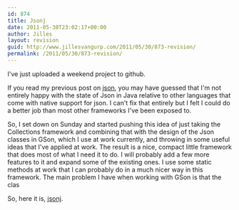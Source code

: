 ```yaml
---
id: 874
title: Jsonj
date: 2011-05-30T23:02:17+00:00
author: Jilles
layout: revision
guid: http://www.jillesvangurp.com/2011/05/30/873-revision/
permalink: /2011/05/30/873-revision/
---
```

I've just uploaded a weekend project to github.

If you read my previous post on <a href="http://www.jillesvangurp.com/2011/04/02/on-java-json-and-complexity/">json</a>, you may have guessed that I'm not entirely happy with the state of Json in Java relative to other languages that come with native support for json. I can't fix that entirely but I felt I could do a better job than most other frameworks I've been exposed to.

So, I set down on Sunday and started pushing this idea of just taking the Collections framework and combining that with the design of the Json classes in GSon, which I use at work currently, and throwing in some useful ideas that I've applied at work. The result is a nice, compact little framework that does most of what I need it to do. I will probably add a few more features to it and expand some of the existing ones. I use some static methods at work that I can probably do in a much nicer way in this framework. The main problem I have when working with GSon is that the clas

So, here it is, <a href=" https://github.com/jillesvangurp/jsonj">jsonj</a>.





